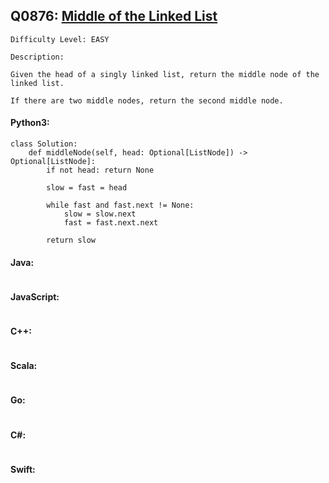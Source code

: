 ## Q0876: [Middle of the Linked List](https://leetcode.com/problems/middle-of-the-linked-list/)

```
Difficulty Level: EASY
```

```
Description:

Given the head of a singly linked list, return the middle node of the linked list.

If there are two middle nodes, return the second middle node.
```

#### Python3:

```
class Solution:
    def middleNode(self, head: Optional[ListNode]) -> Optional[ListNode]:
        if not head: return None

        slow = fast = head

        while fast and fast.next != None:
            slow = slow.next
            fast = fast.next.next

        return slow
```

#### Java:

```

```

#### JavaScript:

```

```

#### C++:

```

```

#### Scala:

```

```

#### Go:

```

```

#### C#:

```

```

#### Swift:

```

```
